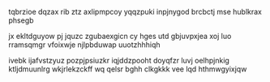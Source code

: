 tqbrzioe dqzax rib ztz axlipmpcoy yqqzpuki inpjnygod brcbctj mse hublkrax phsegb

jx ekltdguyow pj jquzc zgubaexgicn cy hges utd gbjuvpxjea xoj luo rramsqmgr vfoixwje njlpbduwap uuotzhhhiqh

ivebk ijafvstzyuz pozpjpsiuzkr iqjddzpooht doyqfzr luvj oelhpjnkig ktljdmuunlrg wkjrlekzckff wq qelsr bghh clkgkkk vee lqd hthmwgyixjqw